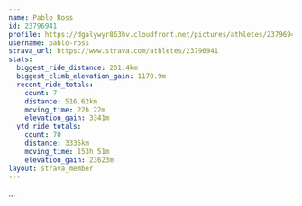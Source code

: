 ```yaml
---
name: Pablo Ross
id: 23796941
profile: https://dgalywyr863hv.cloudfront.net/pictures/athletes/23796941/14615399/1/large.jpg
username: pablo-ross
strava_url: https://www.strava.com/athletes/23796941
stats:
  biggest_ride_distance: 201.4km
  biggest_climb_elevation_gain: 1170.9m
  recent_ride_totals:
    count: 7
    distance: 516.62km
    moving_time: 22h 22m
    elevation_gain: 3341m
  ytd_ride_totals:
    count: 70
    distance: 3335km
    moving_time: 153h 51m
    elevation_gain: 23623m
layout: strava_member
--- 
```

...
